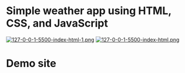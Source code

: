 # Simple weather app using HTML, CSS, and JavaScript
[![127-0-0-1-5500-index-html-1.png](https://i.postimg.cc/YSgkhcTC/127-0-0-1-5500-index-html-1.png)](https://postimg.cc/gwY1T7YC)
[![127-0-0-1-5500-index-html.png](https://i.postimg.cc/Fs8043vX/127-0-0-1-5500-index-html.png)](https://postimg.cc/Mv0n0cX9)

# Demo site
